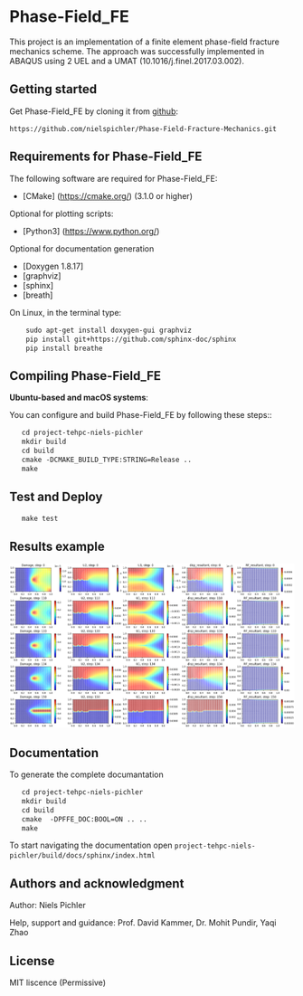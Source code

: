 # Phase-Field_FE

This project is an implementation of a finite element phase-field fracture mechanics scheme. The approach was successfully implemented in ABAQUS using 2 UEL and a UMAT (10.1016/j.finel.2017.03.002). 

## Getting started

Get Phase-Field_FE by cloning it from [github](https://github.com/nielspichler/Phase-Field-Fracture-Mechanics):

    https://github.com/nielspichler/Phase-Field-Fracture-Mechanics.git

## Requirements for Phase-Field_FE

The following software are required for Phase-Field_FE:

- [CMake] (https://cmake.org/) (3.1.0 or higher)
  
Optional for plotting scripts:

- [Python3] (https://www.python.org/)

Optional for documentation generation

- [Doxygen 1.8.17] 
- [graphviz]
- [sphinx]
- [breath]

On Linux, in the terminal type: 

```
    sudo apt-get install doxygen-gui graphviz
    pip install git+https://github.com/sphinx-doc/sphinx
    pip install breathe
```

## Compiling Phase-Field_FE

**Ubuntu-based and macOS systems**:

You can configure and build Phase-Field_FE by following these steps::

```
   cd project-tehpc-niels-pichler
   mkdir build
   cd build
   cmake -DCMAKE_BUILD_TYPE:STRING=Release ..
   make
```

## Test and Deploy

```
   make test
```

## Results example

![Alt text](./docs/manual/figures/Illustrations_Readme.png?raw=true "Result example")



## Documentation
To generate the complete documantation

```
   cd project-tehpc-niels-pichler
   mkdir build
   cd build
   cmake  -DPFFE_DOC:BOOL=ON .. ..
   make
```

To start navigating the documentation open `project-tehpc-niels-pichler/build/docs/sphinx/index.html`


## Authors and acknowledgment
Author: Niels Pichler

Help, support and guidance: Prof. David Kammer, Dr. Mohit Pundir, Yaqi Zhao

## License
MIT liscence (Permissive)

